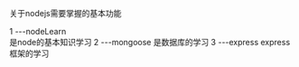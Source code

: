 <!-- 学习才刚刚开始 -->

关于nodejs需要掌握的基本功能

1 ---nodeLearn  
  是node的基本知识学习
2 ---mongoose 
   是数据库的学习
3 ---express 
   express 框架的学习
   